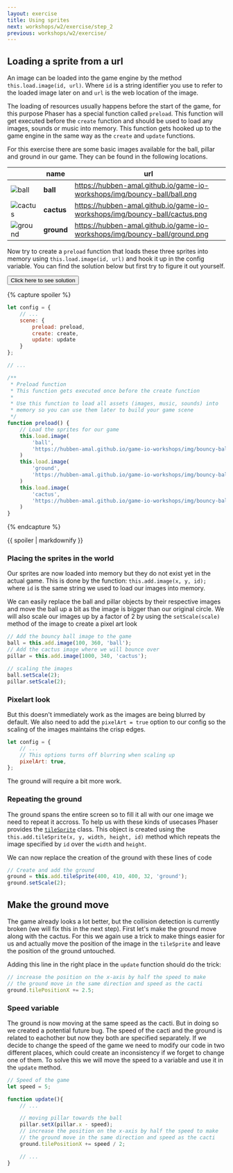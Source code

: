 ```yaml
---
layout: exercise
title: Using sprites
next: workshops/w2/exercise/step_2
previous: workshops/w2/exercise/
---
```


## Loading a sprite from a url
An image can be loaded into the game engine by the method `this.load.image(id, url)`. 
Where `id` is a string identifier you use to refer to the loaded image later on and `url` is the web location of the image.

The loading of resources usually happens before the start of the game, for this purpose Phaser has a special function called `preload`.
This function will get executed before the `create` function and should be used to load any images, sounds or music into memory.
This function gets hooked up to the game engine in the same way as the `create` and `update` functions.

For this exercise there are some basic images available for the ball, pillar and ground in our game. They can be found in the following locations.

|                                                          | name       | url                                                                        |
| -------------------------------------------------------- | ---------- | -------------------------------------------------------------------------- |
| ![ball](/game-io-workshops/img/bouncy-ball/ball.png)     | **ball**   | https://hubben-amal.github.io/game-io-workshops/img/bouncy-ball/ball.png   |
| ![cactus](/game-io-workshops/img/bouncy-ball/cactus.png) | **cactus** | https://hubben-amal.github.io/game-io-workshops/img/bouncy-ball/cactus.png |
| ![ground](/game-io-workshops/img/bouncy-ball/ground.png) | **ground** | https://hubben-amal.github.io/game-io-workshops/img/bouncy-ball/ground.png |

Now try to create a `preload` function that loads these three sprites into memory using `this.load.image(id, url)` and hook it up in the config variable.
You can find the solution below but first try to figure it out yourself.

<!-- Collapse buttons -->
<button class="btn btn-warning" type="button" data-toggle="collapse" data-target="#collapseExample"
aria-expanded="false" aria-controls="collapseExample">
Click here to see solution
</button>
<!-- / Collapse buttons -->

{% capture spoiler %}
```javascript
let config = {
    // ...
    scene: {
        preload: preload,
        create: create,
        update: update
    }
};

// ...

/**
 * Preload function 
 * This function gets executed once before the create function
 *
 * Use this function to load all assets (images, music, sounds) into 
 * memory so you can use them later to build your game scene
 */
function preload() {
    // Load the sprites for our game
    this.load.image(
        'ball',
        'https://hubben-amal.github.io/game-io-workshops/img/bouncy-ball/ball.png'
    )
    this.load.image(
        'ground',
        'https://hubben-amal.github.io/game-io-workshops/img/bouncy-ball/ground.png'
    )
    this.load.image(
        'cactus',
        'https://hubben-amal.github.io/game-io-workshops/img/bouncy-ball/cactus.png'
    )
}
```
{% endcapture %}

<!-- Collapsible element -->
<div class="collapse" id="collapseExample">
    {{ spoiler | markdownify }}
</div>

### Placing the sprites in the world
Our sprites are now loaded into memory but they do not exist yet in the actual game.
This is done by the function: `this.add.image(x, y, id);` where `id` is the same string we used to load our images into memory.

We can easily replace the ball and pillar objects by their respective images and move the ball up a bit as the image is bigger than our original circle.
We will also scale our images up by a factor of 2 by using the `setScale(scale)` method of the image to create a pixel art look
```javascript
// Add the bouncy ball image to the game
ball = this.add.image(100, 360, 'ball');
// Add the cactus image where we will bounce over
pillar = this.add.image(1000, 340, 'cactus');

// scaling the images
ball.setScale(2);
pillar.setScale(2);
```

### Pixelart look
But this doesn't immediately work as the images are being blurred by default.
We also need to add the `pixelArt = true` option to our config so the scaling of the images maintains the crisp edges.

```javascript
let config = {
    // ...
    // This options turns off blurring when scaling up
    pixelArt: true,
};
```

The ground will require a bit more work.
### Repeating the ground
The ground spans the entire screen so to fill it all with our one image we need to repeat it accross.
To help us with these kinds of usecases Phaser provides the [`tileSprite`](https://photonstorm.github.io/phaser3-docs/Phaser.GameObjects.TileSprite.html) class.
This object is created using the `this.add.tileSprite(x, y, width, height, id)` method which repeats the image specified by `id` over the `width` and `height`.

We can now replace the creation of the ground with these lines of code
```javascript
// Create and add the ground
ground = this.add.tileSprite(400, 410, 400, 32, 'ground');
ground.setScale(2);
```

## Make the ground move
The game already looks a lot better, but the collision detection is currently broken (we will fix this in the next step).
First let's make the ground move along with the cactus.
For this we again use a trick to make things easier for us and actually move the position of the image in the `tileSprite` and leave the position of the ground untouched.

Adding this line in the right place in the `update` function should do the trick:
```javascript
// increase the position on the x-axis by half the speed to make 
// the ground move in the same direction and speed as the cacti
ground.tilePositionX += 2.5;
``` 

### Speed variable
The ground is now moving at the same speed as the cacti.
But in doing so we created a potential future bug. 
The speed of the cacti and the ground is related to eachother but now they both are specified separately.
If we decide to change the speed of the game we need to modify our code in two different places, which could create an inconsistency if we forget to change one of them.
To solve this we will move the speed to a variable and use it in the `update` method.

```javascript
// Speed of the game
let speed = 5;

function update(){
    // ...

    // moving pillar towards the ball
    pillar.setX(pillar.x - speed);
    // increase the position on the x-axis by half the speed to make 
    // the ground move in the same direction and speed as the cacti
    ground.tilePositionX += speed / 2;

    // ...
}
```